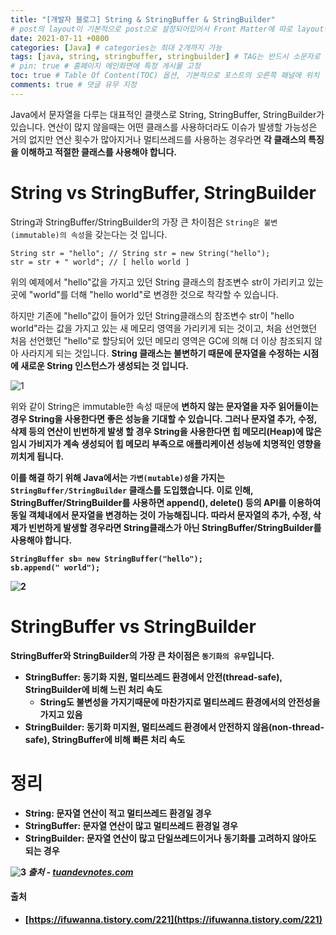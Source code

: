 ```yaml
---
title: "[개발자 블로그] String & StringBuffer & StringBuilder"
# post의 layout이 기본적으로 post으로 설정되어있어서 Front Matter에 따로 layout변수를 만들어 주지 않아도 된다.
date: 2021-07-11 +0800
categories: [Java] # categories는 최대 2개까지 가능
tags: [java, string, stringbuffer, stringbuilder] # TAG는 반드시 소문자로 이루어져야함, 0~무한개까지 지정 가능
# pin: true # 홈페이지 메인화면에 특정 게시물 고정
toc: true # Table Of Content(TOC) 옵션, 기본적으로 포스트의 오른쪽 패널에 위치
comments: true # 댓글 유무 지정
---
```


Java에서 문자열을 다루는 대표적인 클랫스로 String, StringBuffer, StringBuilder가 있습니다. 연산이 많지 않을때는 어떤 클래스를 사용하더라도 이슈가 발생할 가능성은 거의 없지만 연산 횟수가 많아지거나 멀티쓰레드를 사용하는 경우라면 <b>각 클래스의 특징을 이해하고 적절한 클래스를 사용해야 합니다.</b>

# String vs StringBuffer, StringBuilder

String과 StringBuffer/StringBuilder의 가장 큰 차이점은 `String은 불변(immutable)의 속성`을 갖는다는 것 입니다.

~~~
String str = "hello"; // String str = new String("hello"); 
str = str + " world"; // [ hello world ]
~~~

위의 예제에서 "hello"값을 가지고 있던 String 클래스의 참조변수 str이 가리키고 있는 곳에 "world"를 더해 "hello world"로 변경한 것으로 착각할 수 있습니다.

하지만 기존에 "hello"값이 들어가 있던 String클래스의 참조변수 str이 "hello world"라는 값을 가지고 있는 새 메모리 영역을 가리키게 되는 것이고, 처음 선언했던 처음 선언했던 "hello"로 할당되어 있던 메모리 영역은 GC에 의해 더 이상 참조되지 않아 사라지게 되는 것입니다. <b>String 클래스는 불변하기 때문에 문자열을 수정하는 시점에 새로운 String 인스턴스가 생성되는 것 입니다.</b>

![1](https://user-images.githubusercontent.com/44339530/126058173-7503c864-492a-49b6-8ef0-b61da6641a71.png)

위와 같이 String은 immutable한 속성 때문에 <b>변하지 않는 문자열을 자주 읽어들이는 경우 String을 사용한다면 좋은 성능을 기대할 수 있습니다. 그러나 <b>문자열 추가, 수정, 삭제 등의 연산이 빈번하게 발생</b> 할 경우 String을 사용한다면 <b>힙 메모리(Heap)에 많은 임시 가비지가 계속 생성되어</b> 힙 메모리 부족으로 애플리케이션 성능에 치명적인 영향을 끼치게 됩니다.

이를 해결 하기 위해 Java에서는 `가변(mutable)성`을 가지는 `StringBuffer/StringBuilder` 클래스를 도입했습니다. 이로 인해, StringBuffer/StringBuilder를 사용하면 append(), delete() 등의 API를 이용하여 <b>동일 객체내에서 문자열을 변경하는 것이 가능해집니다.</b> 따라서 문자열의 추가, 수정, 삭제가 빈번하게 발생할 경우라면 String클래스가 아닌 StringBuffer/StringBuilder를 사용해야 합니다.

~~~
StringBuffer sb= new StringBuffer("hello"); 
sb.append(" world");
~~~

![2](https://user-images.githubusercontent.com/44339530/126058308-28ad7470-4a5e-4a2c-babb-aaff55ae1175.png)

# StringBuffer vs StringBuilder

StringBuffer와 StringBuilder의 가장 큰 차이점은 `동기화의 유무`입니다.
- StringBuffer: 동기화 지원, 멀티쓰레드 환경에서 안전(thread-safe), StringBuilder에 비해 느린 처리 속도
    - <b>String도 불변성을 가지기때문에 마찬가지로 멀티쓰레드 환경에서의 안전성을 가지고 있음</b>
- StringBuilder: 동기화 미지원, 멀티쓰레드 환경에서 안전하지 않음(non-thread-safe), StringBuffer에 비해 빠른 처리 속도

# 정리
- String: 문자열 연산이 적고 멀티쓰레드 환경일 경우
- StringBuffer: 문자열 연산이 많고 멀티쓰레드 환경일 경우
- StringBuilder: 문자열 연산이 많고 단일쓰레드이거나 동기화를 고려하지 않아도 되는 경우

![3](https://user-images.githubusercontent.com/44339530/126058408-363e7adc-32b6-4ad2-a747-d1867d65416b.png)
_출처 - [tuandevnotes.com](https://tuandevnotes.com)_

#### 출처
- [https://ifuwanna.tistory.com/221](https://ifuwanna.tistory.com/221)